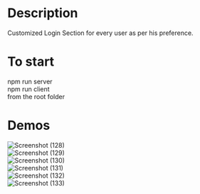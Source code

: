 # Description
Customized Login Section for every user as per his preference.
# To start
npm run server</br>
npm run client</br>
from the root folder</br>

# Demos
![Screenshot (128)](https://user-images.githubusercontent.com/67150257/127731151-b14921bf-17ea-4f30-959f-dc760b6ae1a7.png)
</br>
![Screenshot (129)](https://user-images.githubusercontent.com/67150257/127731155-b56c353f-e7ab-4a8a-b0e5-ba801b69c931.png)
</br>
![Screenshot (130)](https://user-images.githubusercontent.com/67150257/127731160-89494308-1923-4976-bd89-6b05019e581d.png)
</br>
![Screenshot (131)](https://user-images.githubusercontent.com/67150257/127731167-88c9fedf-448a-4613-a472-b48983da3991.png)
</br>
![Screenshot (132)](https://user-images.githubusercontent.com/67150257/127731171-8bb0bcb2-c082-41dd-9834-62791835cb03.png)
</br>
![Screenshot (133)](https://user-images.githubusercontent.com/67150257/127731174-878f070f-6584-46d9-b3f4-8b61098e3235.png)
</br>
